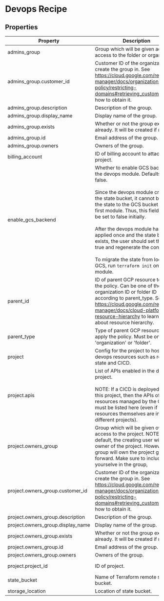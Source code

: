 # Devops Recipe

<!-- These files are auto generated -->

## Properties

| Property | Description | Type | Required | Default | Pattern |
| -------- | ----------- | ---- | -------- | ------- | ------- |
| admins_group | Group which will be given admin access to the folder or organization. | object | true | - | - |
| admins_group.customer_id | Customer ID of the organization to create the group in.            See <https://cloud.google.com/resource-manager/docs/organization-policy/restricting-domains#retrieving_customer_id>            for how to obtain it. | string | false | - | - |
| admins_group.description | Description of the group. | string | false | - | - |
| admins_group.display_name | Display name of the group. | string | false | - | - |
| admins_group.exists | Whether or not the group exists already. It will be created if not. | boolean | false | false | - |
| admins_group.id | Email address of the group. | string | true | - | - |
| admins_group.owners | Owners of the group. | array(string) | false | - | - |
| billing_account | ID of billing account to attach to this project. | string | false | - | - |
| enable_gcs_backend | Whether to enable GCS backend for the devops module.        Defaults to false.<br><br>Since the devops module creates the state bucket, it cannot back up        the state to the GCS bucket on the first module. Thus, this field        should be set to false initially.<br><br>After the devops module has been applied once and the state bucket        exists, the user should set this to true and regenerate the configs.<br><br>To migrate the state from local to GCS, run `terraform init` on the        module. | boolean | false | false | - |
| parent_id | ID of parent GCP resource to apply the policy.        Can be one of the organization ID or folder ID according to parent_type.        See <https://cloud.google.com/resource-manager/docs/cloud-platform-resource-hierarchy> to learn more about resource hierarchy. | string | false | - | ^[0-9]{8,25}$ |
| parent_type | Type of parent GCP resource to apply the policy.        Must be one of 'organization' or 'folder'. | string | false | - | ^organization\|folder$ |
| project | Config for the project to host devops resources such as remote state and CICD. | object | true | - | - |
| project.apis | List of APIs enabled in the devops project.<br><br>NOTE: If a CICD is deployed within this project, then the APIs of            all resources managed by the CICD must be listed here            (even if the resources themselves are in different projects). | array(string) | false | - | - |
| project.owners_group | Group which will be given owner access to the project.            NOTE: By default, the creating user will be the owner of the project.            However, this group will own the project going forward. Make sure to include            yourselve in the group, | object | true | - | - |
| project.owners_group.customer_id | Customer ID of the organization to create the group in.                See <https://cloud.google.com/resource-manager/docs/organization-policy/restricting-domains#retrieving_customer_id>                for how to obtain it. | string | false | - | - |
| project.owners_group.description | Description of the group. | string | false | - | - |
| project.owners_group.display_name | Display name of the group. | string | false | - | - |
| project.owners_group.exists | Whether or not the group exists already. It will be created if not. | boolean | false | false | - |
| project.owners_group.id | Email address of the group. | string | true | - | - |
| project.owners_group.owners | Owners of the group. | array(string) | false | - | - |
| project.project_id | ID of project. | string | true | - | ^[a-z][a-z0-9\-]{4,28}[a-z0-9]$ |
| state_bucket | Name of Terraform remote state bucket. | string | false | - | - |
| storage_location | Location of state bucket. | string | false | - | - |

